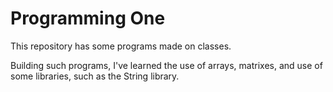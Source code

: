 <h1>Programming One</h1>
<p>This repository has some programs made on classes.</p>
<p>Building such programs, I've learned the use of arrays, matrixes, and use of some libraries, such as the String library.</p>
